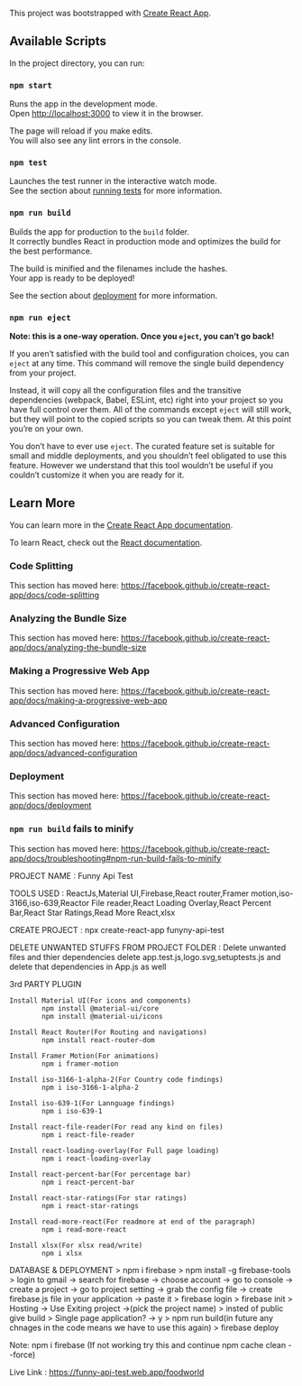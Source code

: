 This project was bootstrapped with [Create React App](https://github.com/facebook/create-react-app).

## Available Scripts

In the project directory, you can run:

### `npm start`

Runs the app in the development mode.<br />
Open [http://localhost:3000](http://localhost:3000) to view it in the browser.

The page will reload if you make edits.<br />
You will also see any lint errors in the console.

### `npm test`

Launches the test runner in the interactive watch mode.<br />
See the section about [running tests](https://facebook.github.io/create-react-app/docs/running-tests) for more information.

### `npm run build`

Builds the app for production to the `build` folder.<br />
It correctly bundles React in production mode and optimizes the build for the best performance.

The build is minified and the filenames include the hashes.<br />
Your app is ready to be deployed!

See the section about [deployment](https://facebook.github.io/create-react-app/docs/deployment) for more information.

### `npm run eject`

**Note: this is a one-way operation. Once you `eject`, you can’t go back!**

If you aren’t satisfied with the build tool and configuration choices, you can `eject` at any time. This command will remove the single build dependency from your project.

Instead, it will copy all the configuration files and the transitive dependencies (webpack, Babel, ESLint, etc) right into your project so you have full control over them. All of the commands except `eject` will still work, but they will point to the copied scripts so you can tweak them. At this point you’re on your own.

You don’t have to ever use `eject`. The curated feature set is suitable for small and middle deployments, and you shouldn’t feel obligated to use this feature. However we understand that this tool wouldn’t be useful if you couldn’t customize it when you are ready for it.

## Learn More

You can learn more in the [Create React App documentation](https://facebook.github.io/create-react-app/docs/getting-started).

To learn React, check out the [React documentation](https://reactjs.org/).

### Code Splitting

This section has moved here: https://facebook.github.io/create-react-app/docs/code-splitting

### Analyzing the Bundle Size

This section has moved here: https://facebook.github.io/create-react-app/docs/analyzing-the-bundle-size

### Making a Progressive Web App

This section has moved here: https://facebook.github.io/create-react-app/docs/making-a-progressive-web-app

### Advanced Configuration

This section has moved here: https://facebook.github.io/create-react-app/docs/advanced-configuration

### Deployment

This section has moved here: https://facebook.github.io/create-react-app/docs/deployment

### `npm run build` fails to minify

This section has moved here: https://facebook.github.io/create-react-app/docs/troubleshooting#npm-run-build-fails-to-minify

PROJECT NAME : Funny Api Test

TOOLS USED : ReactJs,Material UI,Firebase,React router,Framer motion,iso-3166,iso-639,Reactor File reader,React Loading Overlay,React Percent Bar,React Star Ratings,Read More React,xlsx

CREATE PROJECT : npx create-react-app funyny-api-test

DELETE UNWANTED STUFFS FROM PROJECT FOLDER : Delete unwanted files and thier dependencies delete app.test.js,logo.svg,setuptests.js and delete that dependencies in App.js as well

3rd PARTY PLUGIN

	Install Material UI(For icons and components)
			npm install @material-ui/core
			npm install @material-ui/icons

	Install React Router(For Routing and navigations)
			npm install react-router-dom

	Install Framer Motion(For animations)
			npm i framer-motion

	Install iso-3166-1-alpha-2(For Country code findings)
			npm i iso-3166-1-alpha-2

	Install iso-639-1(For Lannguage findings)
			npm i iso-639-1

	Install react-file-reader(For read any kind on files)
			npm i react-file-reader

	Install react-loading-overlay(For Full page loading)
			npm i react-loading-overlay

	Install react-percent-bar(For percentage bar)
			npm i react-percent-bar

	Install react-star-ratings(For star ratings)
			npm i react-star-ratings

	Install read-more-react(For readmore at end of the paragraph)
			npm i read-more-react

	Install xlsx(For xlsx read/write)
			npm i xlsx


DATABASE & DEPLOYMENT > npm i firebase > npm install -g firebase-tools > login to gmail -> search for firebase -> choose account -> go to console -> create a project -> go to project setting -> grab the config file -> create firebase.js file in your application -> paste it > firebase login > firebase init > Hosting -> Use Exiting project ->(pick the project name) > insted of public give build > Single page application? -> y > npm run build(in future any chnages in the code means we have to use this again) > firebase deploy

Note: npm i firebase (If not working try this and continue npm cache clean --force)

Live Link : https://funny-api-test.web.app/foodworld

